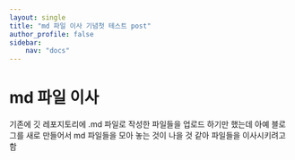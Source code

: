 ```yaml
---
layout: single
title: "md 파일 이사 기념첫 테스트 post"
author_profile: false
sidebar:
    nav: "docs"
---
```

# md 파일 이사
기존에 깃 레포지토리에 .md 파일로 작성한 파일들을 업로드 하기만 했는데 아예 블로그를 새로 만들어서 md 파일들을 모아 놓는 것이 나을 것 같아 파일들을 이사시키려고 함


